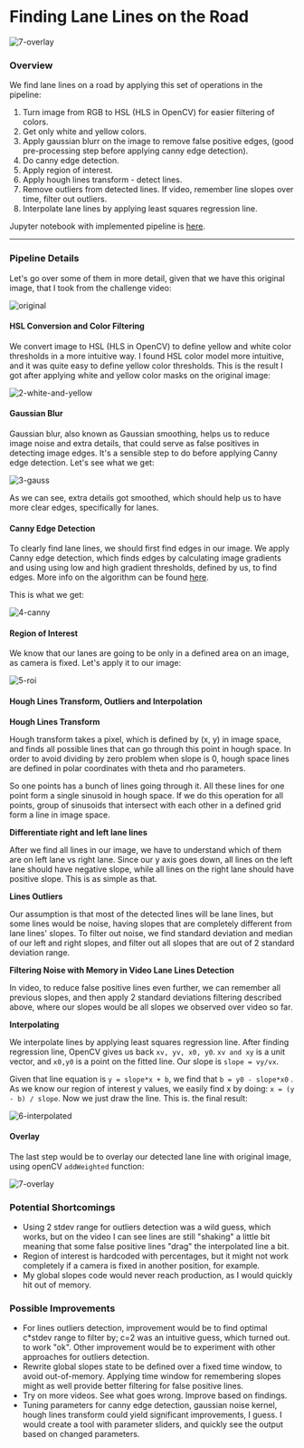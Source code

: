 # **Finding Lane Lines on the Road** 

[original]: ./test_images/challenge4.jpg "Original"
[2-white-and-yellow]: ./test_images_output/3_yellow_and_white_challenge4.jpg	"White and Yellow"
[3-gauss]: ./test_images_output/4_gauss_challenge4.jpg "Gauss Noise"
[4-canny]: ./test_images_output/5_canny_challenge4.jpg "Canny Edge Detection"
[5-roi]: ./test_images_output/6_roi_canny_challenge4.jpg	"Canny Image with Region of Interest"
[6-interpolated]: ./test_images_output/7_interpolated_challenge4.jpg "Interpolated"
[7-overlay]: ./test_images_output/8_overlay_challenge4.jpg "Overlay with Detected Lines"

![7-overlay][]

### Overview

We find lane lines on a road by applying this set of operations in the pipeline:

1. Turn image from RGB to HSL (HLS in OpenCV) for easier filtering of colors.
2. Get only white and yellow colors.
3. Apply gaussian blurr on the image to remove false positive edges, (good pre-processing step before applying canny edge detection).
4. Do canny edge detection.
5. Apply region of interest.
6. Apply hough lines transform - detect lines.
7. Remove outliers from detected lines. If video, remember line slopes over time, filter out outliers.
8. Interpolate lane lines by applying least squares regression line.

Jupyter notebook with implemented pipeline is [here](./P1.ipynb).

---

### Pipeline Details

Let's go over some of them in more detail, given that we have this original image, that I took from the challenge video: 

![original][]

#### HSL Conversion and Color Filtering

We convert image to HSL (HLS in OpenCV) to define yellow and white color thresholds in a more intuitive way. I found HSL color model more intuitive, and it was quite easy to define yellow color thresholds. This is the result I got after applying white and yellow color masks on the original image: 

![2-white-and-yellow][]



#### Gaussian Blur

Gaussian blur, also known as Gaussian smoothing, helps us to reduce image noise and extra details, that could serve as false positives in detecting image edges. It's a sensible step to do before applying Canny edge detection. Let's see what we get: 

![3-gauss][]

As we can see, extra details got smoothed, which should help us to have more clear edges, specifically for lanes.

#### Canny Edge Detection

To clearly find lane lines, we should first find edges in our image. We apply Canny edge detection, which finds edges by calculating image gradients and using using low and high gradient thresholds, defined by us, to find edges. More info on the algorithm can be found [here](http://fourier.eng.hmc.edu/e161/lectures/canny/node1.html).

This is what we get: 

![4-canny][]



#### Region of Interest

We know that our lanes are going to be only in a defined area on an image, as camera is fixed. Let's apply it to our image: 

![5-roi][]

#### Hough Lines Transform, Outliers and Interpolation

**Hough Lines Transform**

Hough transform takes a pixel, which is defined by (x, y) in image space, and finds all possible lines that can go through this point in hough space. In order to avoid dividing by zero problem when slope is 0, hough space lines are defined in polar coordinates with theta and rho parameters.

So one points has a bunch of lines going through it. All these lines for one point form a single sinusoid in hough space. If we do this operation for all points, group of sinusoids that intersect with each other in a defined grid form a line in image space. 

**Differentiate right and left lane lines**

After we find all lines in our image, we have to understand which of them are on left lane vs right lane. Since our y axis goes down, all lines on the left lane should have negative slope, while all lines on the right lane should have positive slope. This is as simple as that. 

**Lines Outliers**

Our assumption is that most of the detected lines will be lane lines, but some lines would be noise, having slopes that are completely different from lane lines' slopes. To filter out noise, we find standard deviation and median of our left and right slopes, and filter out all slopes that are out of 2 standard deviation range.

**Filtering Noise with Memory in Video Lane Lines Detection**

In video, to reduce false positive lines even further, we can remember all previous slopes, and then apply 2 standard deviations filtering described above, where our slopes would be all slopes we observed over video so far.

**Interpolating**

We interpolate lines by applying least squares regression line. After finding regression line, OpenCV gives us back `xv, yv, x0, y0`. `xv and xy` is a unit vector, and `x0,y0` is a point on the fitted line. Our slope is `slope = vy/vx`. 

Given that line equation is `y = slope*x + b`, we find that `b = y0 - slope*x0` . As we know our region of interest y values, we easily find x by doing: `x = (y - b) / slope`. Now we just draw the line. This is. the final result:  

![6-interpolated][]

#### Overlay

The last step would be to overlay our detected lane line with original image, using openCV `addWeighted` function: 

![7-overlay][]



### Potential Shortcomings

* Using 2 stdev range for outliers detection was a wild guess, which works, but on the video I can see lines are still "shaking" a little bit meaning that some false positive lines "drag" the interpolated line a bit.
* Region of interest is hardcoded with percentages, but it might not work completely if a camera is fixed in another position, for example. 
* My global slopes code would never reach production, as I would quickly hit out of memory. 


### Possible Improvements

* For lines outliers detection, improvement would be to find optimal c*stdev range to filter by; c=2 was an intuitive guess, which turned out. to work "ok". Other improvement would be to experiment with other approaches for outliers detection.
* Rewrite global slopes state to be defined over a fixed time window, to avoid out-of-memory. Applying time window for remembering slopes might as well provide better filtering for false positive lines.
* Try on more videos. See what goes wrong. Improve based on findings.
* Tuning parameters for canny edge detection, gaussian noise kernel, hough lines transform could yield significant improvements, I guess. I would create a tool with parameter sliders, and quickly see the output based on changed parameters. 

